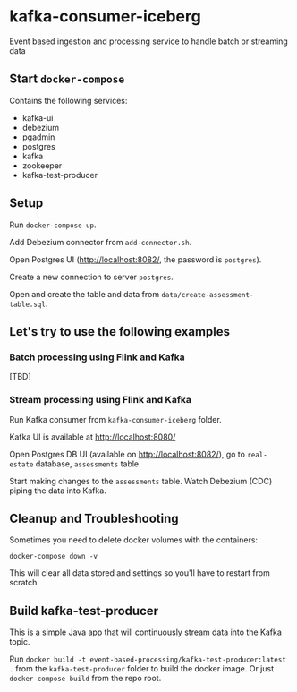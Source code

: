 # kafka-consumer-iceberg

Event based ingestion and processing service to handle batch or streaming data

## Start `docker-compose`

Contains the following services:

* kafka-ui
* debezium
* pgadmin
* postgres
* kafka
* zookeeper
* kafka-test-producer

## Setup

Run `docker-compose up`.

Add Debezium connector from `add-connector.sh`.

Open Postgres UI (<http://localhost:8082/>, the password is `postgres`).

Create a new connection to server `postgres`.

Open and create the table and data from `data/create-assessment-table.sql`.

## Let's try to use the following examples

### Batch processing using Flink and Kafka

[TBD]

### Stream processing using Flink and Kafka

Run Kafka consumer from `kafka-consumer-iceberg` folder.

Kafka UI is available at <http://localhost:8080/>

Open Postgres DB UI (available on <http://localhost:8082/>), go to `real-estate` database, `assessments` table.

Start making changes to the `assessments` table. Watch Debezium (CDC) piping the data into Kafka.

## Cleanup and Troubleshooting

Sometimes you need to delete docker volumes with the containers:

`docker-compose down -v`

This will clear all data stored and settings so you'll have to restart from scratch.

## Build kafka-test-producer

This is a simple Java app that will continuously stream data into the Kafka topic.

Run `docker build -t event-based-processing/kafka-test-producer:latest .` from the `kafka-test-producer` folder to build the docker image. Or just `docker-compose build` from the repo root.
